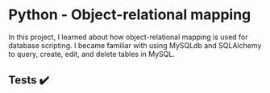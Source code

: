 # Python - Object-relational mapping

In this project, I learned about how object-relational mapping is used for database scripting. I became familiar with using MySQLdb and SQLAlchemy to query, create, edit, and delete tables in MySQL.

## Tests ✔️
